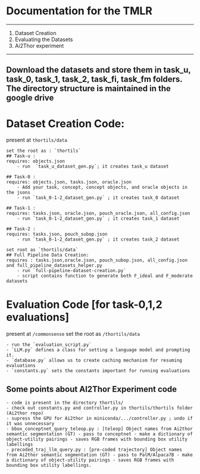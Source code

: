 # Documentation for the TMLR
-------------------------------

1. Dataset Creation
2. Evaluating the Datasets
3. Ai2Thor experiment

-------------------------------
Download the datasets and store them in task_u, task_0, task_1, task_2, task_fi, task_fm folders. The directory structure is maintained in the google drive
-------------------------------

# Dataset Creation Code:

present at `thortils/data`

    set the root as : `thortils`
    ## Task-u :
    requires: objects.json
        - run  `task_u_dataset_gen.py`; it creates task_u dataset

    ## Task-0 : 
    requires: objects.json, tasks.json, oracle.json
        - Add your task, concept, concept objects, and oracle objects in the jsons
        - run `task_0-1-2_dataset_gen.py` ; it creates task_0 dataset

    ## Task-1 : 
    requires: tasks.json, oracle.json, pouch_oracle.json, all_config.json 
        - run `task_0-1-2_dataset_gen.py` ; it creates task_1 dataset 

    ## Task-2 : 
    requires: tasks.json, pouch_subop.json
        - run `task_0-1-2_dataset_gen.py` ; it creates task_2 dataset 

    set root as `thortils/data`
    ## Full Pipeline Data Creation:
    requires : tasks.json,oracle.json, pouch_subop.json, all_config.json and full_pipeline_datasets_helper.py
        - run `full-pipeline-dataset-creation.py`
        - script contains function to generate both F_ideal and F_moderate datasets


# Evaluation Code [for task-0,1,2 evaluations]

present at `/commonsense`
set the root as `/thortils/data`

    - run the `evaluation_script.py`
    - `LLM.py` defines a class for setting a language model and prompting it.
    - `database.py` allows us to create caching mechanism for resuming evaluations 
    - `constants.py` sets the constants important for running evaluations
    

##  Some points about AI2Thor Experiment code
    - code is present in the directory thortils/
    - check out constants.py and controller.py in thortils/thortils folder (Ai2thor repo)
    - supress the GPU for Ai2thor in miniconda/.../controller.py ; undo if it was unnecessary
    - bbox_conceptnet_query_teleop.py : [teleop] Object names from Ai2thor semantic segmentation (GT) - pass to conceptnet - make a dictionary of object-utility pairings - saves RGB frames with bounding box utility labellings
    - precoded_traj_llm_query.py : [pre-coded trajectory] Object names from Ai2thor semantic segmentation (GT) - pass to PalM/Alpaca7B - make a dictionary of object-utility pairings - saves RGB frames with bounding box utility labellings.

